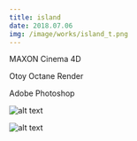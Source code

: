 ```yaml
---
title: island
date: 2018.07.06
img: /image/works/island_t.png
---
```

MAXON Cinema 4D

Otoy Octane Render

Adobe Photoshop



![alt text](https://drive.google.com/uc?export=view&id=15t9DuBgnr9XwUF5sLzz3J5uy7ArLO2wT)

![alt text](https://drive.google.com/uc?export=view&id=1TXLYTlKXsZ2jnA9__L6qQALF65FfhWf5)
